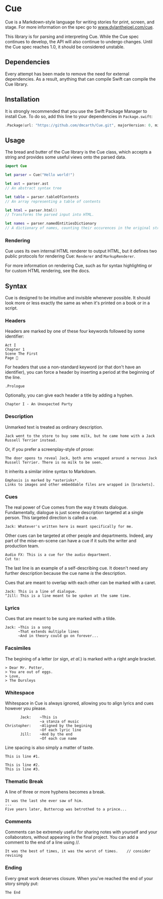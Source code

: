 # Cue
Cue is a Markdown-style language for writing stories for print, screen, and stage. For more information on the spec go to www.dylanthejoel.com/cue.

This library is for parsing and interpreting Cue. While the Cue spec continues to develop, the API will also continue to undergo changes. Until the Cue spec reaches 1.0, it should be considered unstable.

## Dependencies
Every attempt has been made to remove the need for external dependencies. As a result, anything that can compile Swift can compile the Cue library.

## Installation
It is strongly recommended that you use the Swift Package Manager to install Cue. To do so, add this line to your dependencies in `Package.swift`:

```swift
.Package(url: "https://github.com/dmcarth/Cue.git", majorVersion: 0, minor: 4)
```

## Usage
The bread and butter of the Cue library is the Cue class, which accepts a string and provides some useful views onto the parsed data.

```swift
import Cue

let parser = Cue("Hello world!")

let ast = parser.ast 
// An abstract syntax tree

let table = parser.tableOfContents
// An array representing a table of contents

let html = parser.html()
// Transforms the parsed input into HTML.

let names = parser.namedEntitiesDictionary
// A dictionary of names, counting their occurences in the original string
```

### Rendering
Cue uses its own internal HTML renderer to output HTML, but it defines two public protocols for rendering Cue: `Renderer` and `MarkupRenderer`. 

For more information on rendering Cue, such as for syntax highlighting or for custom HTML rendering, see the docs.

## Syntax
Cue is designed to be intuitive and invisible whenever possible. It should look more or less exactly the same as when it's printed on a book or in a script. 

### Headers
Headers are marked by one of these four keywords followed by some identifier:

```
Act I
Chapter 1
Scene The First
Page 💯
```

For headers that use a non-standard keyword (or that don't have an identifier), you can force a header by inserting a period at the beginning of the line.

```
.Prologue
```

Optionally, you can give each header a title by adding a hyphen.

```
Chapter I - An Unexpected Party
```

### Description
Unmarked text is treated as ordinary description.

```
Jack went to the store to buy some milk, but he came home with a Jack Russell Terrier instead.
```

Or, if you prefer a screenplay-style of prose:

```
The door opens to reveal Jack, both arms wrapped around a nervous Jack Russell Terrier. There is no milk to be seen.
```

It inherits a similar inline syntax to Markdown.

```
Emphasis is marked by *asterisks*.
Links to images and other embeddable files are wrapped in [brackets].
```

### Cues
The real power of Cue comes from the way it treats dialogue. Fundamentally, dialogue is just scene description targeted at a single person. This targeted direction is called a cue.

```
Jack: Whatever's written here is meant specifically for me.
```

Other cues can be targeted at other people and departments. Indeed, any part of the mise-en-scene can have a cue if it suits the writer and production team.

```
Audio FX: This is a cue for the audio department.
Cut to:
```

The last line is an example of a self-describing cue. It doesn't need any further description because the cue name *is* the description.

Cues that are meant to overlap with each other can be marked with a caret.

```
Jack: This is a line of dialogue.
^Jill: This is a line meant to be spoken at the same time.
```

### Lyrics
Cues that are meant to be sung are marked with a tilde.

```
Jack: ~This is a song
      ~That extends multiple lines
      ~And in theory could go on forever...
```

### Facsimiles
The begining of a letter (or sign, *et al.*) is marked with a right angle bracket.

```
> Dear Mr. Potter,
> You are out of eggs.
> Love,
> The Dursleys
```

### Whitespace
Whitespace in Cue is always ignored, allowing you to align lyrics and cues however you please.

```
       Jack:    ~This is
                ~a stanza of music
Christopher:    ~Aligned by the begining
                ~Of each lyric line
       Jill:    ~And by the end
                ~Of each cue name
```

Line spacing is also simply a matter of taste. 

```
This is line #1.

This is line #2.
This is line #3.
```

### Thematic Break
A line of three or more hyphens becomes a break.

```
It was the last she ever saw of him.
---
Five years later, Buttercup was betrothed to a prince...
```

### Comments
Comments can be extremely useful for sharing notes with yourself and your collaborators, without appearing in the final project. You can add a comment to the end of a line using //.

```
It was the best of times, it was the worst of times.    // consider revising
```

### Ending
Every great work deserves closure. When you've reached the end of your story simply put:

```
The End
```
